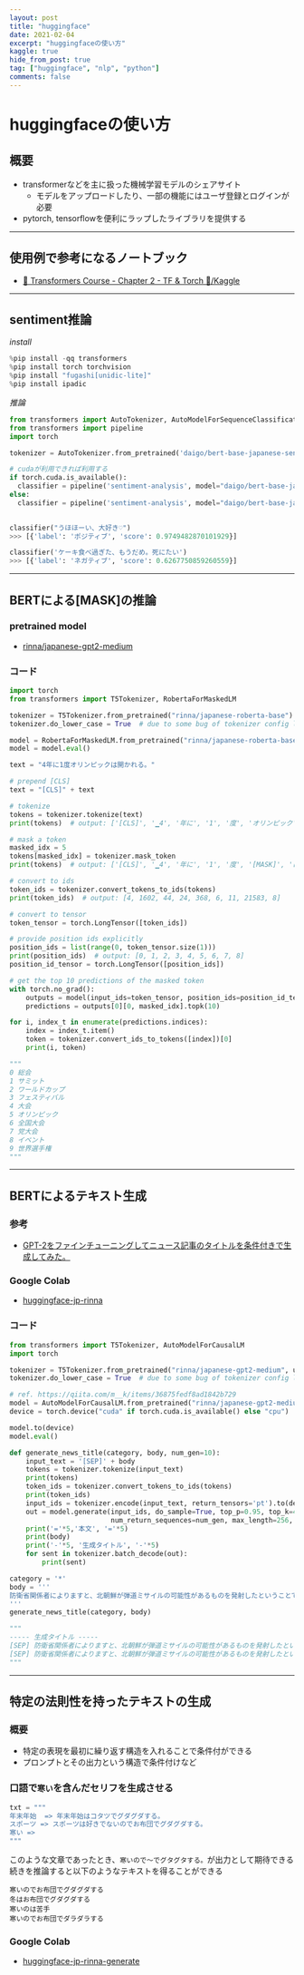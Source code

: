 ```yaml
---
layout: post
title: "huggingface"
date: 2021-02-04
excerpt: "huggingfaceの使い方"
kaggle: true
hide_from_post: true
tag: ["huggingface", "nlp", "python"]
comments: false
---
```


# huggingfaceの使い方

## 概要
 - transformerなどを主に扱った機械学習モデルのシェアサイト
   - モデルをアップロードしたり、一部の機能にはユーザ登録とログインが必要
 - pytorch, tensorflowを便利にラップしたライブラリを提供する

---

## 使用例で参考になるノートブック
 - [🤗 Transformers Course - Chapter 2 - TF & Torch 🤗/Kaggle](https://www.kaggle.com/code/dschettler8845/transformers-course-chapter-2-tf-torch/notebook)

---

## sentiment推論

*install*
```python
%pip install -qq transformers
%pip install torch torchvision
%pip install "fugashi[unidic-lite]" 
%pip install ipadic
```

*推論*
```python
from transformers import AutoTokenizer, AutoModelForSequenceClassification
from transformers import pipeline
import torch

tokenizer = AutoTokenizer.from_pretrained('daigo/bert-base-japanese-sentiment', use_fast=False)

# cudaが利用できれば利用する
if torch.cuda.is_available():
  classifier = pipeline('sentiment-analysis', model="daigo/bert-base-japanese-sentiment", tokenizer=tokenizer, device=0)
else:
  classifier = pipeline('sentiment-analysis', model="daigo/bert-base-japanese-sentiment", tokenizer=tokenizer)
  

classifier("うほほーい、大好き♡")
>>> [{'label': 'ポジティブ', 'score': 0.9749482870101929}]

classifier('ケーキ食べ過ぎた、もうだめ。死にたい')
>>> [{'label': 'ネガティブ', 'score': 0.6267750859260559}]
```

---

## BERTによる[MASK]の推論

### pretrained model
 - [rinna/japanese-gpt2-medium](https://huggingface.co/rinna/japanese-gpt2-medium)

### コード

```python
import torch
from transformers import T5Tokenizer, RobertaForMaskedLM

tokenizer = T5Tokenizer.from_pretrained("rinna/japanese-roberta-base")
tokenizer.do_lower_case = True  # due to some bug of tokenizer config loading

model = RobertaForMaskedLM.from_pretrained("rinna/japanese-roberta-base")
model = model.eval()

text = "4年に1度オリンピックは開かれる。"

# prepend [CLS]
text = "[CLS]" + text

# tokenize
tokens = tokenizer.tokenize(text)
print(tokens)  # output: ['[CLS]', '▁4', '年に', '1', '度', 'オリンピック', 'は', '開かれる', '。']']

# mask a token
masked_idx = 5
tokens[masked_idx] = tokenizer.mask_token
print(tokens)  # output: ['[CLS]', '▁4', '年に', '1', '度', '[MASK]', 'は', '開かれる', '。']

# convert to ids
token_ids = tokenizer.convert_tokens_to_ids(tokens)
print(token_ids)  # output: [4, 1602, 44, 24, 368, 6, 11, 21583, 8]

# convert to tensor
token_tensor = torch.LongTensor([token_ids])

# provide position ids explicitly
position_ids = list(range(0, token_tensor.size(1)))
print(position_ids)  # output: [0, 1, 2, 3, 4, 5, 6, 7, 8]
position_id_tensor = torch.LongTensor([position_ids])

# get the top 10 predictions of the masked token
with torch.no_grad():
    outputs = model(input_ids=token_tensor, position_ids=position_id_tensor)
    predictions = outputs[0][0, masked_idx].topk(10)

for i, index_t in enumerate(predictions.indices):
    index = index_t.item()
    token = tokenizer.convert_ids_to_tokens([index])[0]
    print(i, token)

"""
0 総会
1 サミット
2 ワールドカップ
3 フェスティバル
4 大会
5 オリンピック
6 全国大会
7 党大会
8 イベント
9 世界選手権
"""
```

---

## BERTによるテキスト生成

### 参考
 - [GPT-2をファインチューニングしてニュース記事のタイトルを条件付きで生成してみた。](https://qiita.com/m__k/items/36875fedf8ad1842b729)

### Google Colab
 - [huggingface-jp-rinna](https://colab.research.google.com/drive/1oKIk0i5W-Rlte85BKBEufxc7QGRT0W7D?usp=sharing)

### コード

```python
from transformers import T5Tokenizer, AutoModelForCausalLM
import torch

tokenizer = T5Tokenizer.from_pretrained("rinna/japanese-gpt2-medium", use_fast=False) # エラーが出る場合はランタイムを再起動
tokenizer.do_lower_case = True  # due to some bug of tokenizer config loading

# ref. https://qiita.com/m__k/items/36875fedf8ad1842b729
model = AutoModelForCausalLM.from_pretrained("rinna/japanese-gpt2-medium")
device = torch.device("cuda" if torch.cuda.is_available() else "cpu")

model.to(device)
model.eval()

def generate_news_title(category, body, num_gen=10):
    input_text = '[SEP]' + body 
    tokens = tokenizer.tokenize(input_text)
    print(tokens)
    token_ids = tokenizer.convert_tokens_to_ids(tokens)
    print(token_ids)
    input_ids = tokenizer.encode(input_text, return_tensors='pt').to(device)
    out = model.generate(input_ids, do_sample=True, top_p=0.95, top_k=40, 
                         num_return_sequences=num_gen, max_length=256, bad_words_ids=[[1], [5]])
    print('='*5,'本文', '='*5)
    print(body)
    print('-'*5, '生成タイトル', '-'*5)
    for sent in tokenizer.batch_decode(out):
        print(sent)

category = '*'
body = '''
防衛省関係者によりますと、北朝鮮が弾道ミサイルの可能性があるものを発射したということです。
'''
generate_news_title(category, body)

"""
----- 生成タイトル -----
[SEP] 防衛省関係者によりますと、北朝鮮が弾道ミサイルの可能性があるものを発射したということです。</s> 北朝鮮のミサイル発射を受けて、在韓米軍の在韓米軍司令部は、北朝鮮が有するミサイルを迎撃するミサイル防衛システムの運用状況を確認しました。 防衛省関係者によりますと、北朝鮮がミサイル発射の可能性があるものを発射したということです。 防衛省幹部によりますと、北朝鮮がミサイルを発射したということです。 在韓米軍司令部は、北朝鮮がミサイルを発射したということです。 在韓米軍司令部は、北朝鮮がミサイルを発射したということです。 在韓米軍司令部は、ミサイルの発射について、北朝鮮のミサイル発射について、北朝鮮のミサイル発射を受けて、在韓米軍司令部は、北朝鮮のミサイル発射について、北朝鮮のミサイル発射を受けて、在韓米軍司令部は、北朝鮮のミサイル発射について、在韓米軍司令部は、北朝鮮のミサイル発射について、在韓米軍司令部は、北朝鮮のミサイル発射について、在韓米軍司令部は、北朝鮮のミサイル発射について、在韓米軍司令部は、北朝鮮のミサイル発射を受けて、在韓米軍司令部は、北朝鮮のミサイル発射について、在韓米軍司令部は、北朝鮮のミサイル発射について、在韓米軍司令部は、北朝鮮のミサイル発射を受けて
[SEP] 防衛省関係者によりますと、北朝鮮が弾道ミサイルの可能性があるものを発射したということです。</s> 北朝鮮は現在北朝鮮の核・ミサイル実験を監視・追っていると聞いています。そして、もし北朝鮮がミサイルを発射した場合には、核・ミサイル実験を中止させるため、早急な対応が必要なと考えてます。北朝鮮の弾道ミサイルに対する日本の態度について確認し、今後、どうすべきか意見を聞きたいと思います。 防衛省関係者によりますと、北朝鮮は、ミサイルの発射実験を行いました。これにより、北朝鮮が弾道ミサイルの可能性があるものが発射されました。 ところで、政府は、今後、北朝鮮の弾道ミサイルに対する対応を検討してまいります。 北朝鮮が弾道ミサイルの発射実験を行いました。ミサイル発射実験は、本日、北朝鮮が午後3時に発射しました。北朝鮮と弾道ミサイル発射実験に関して、政府では、関係閣僚会議を開催し、今後の対応について協議しています。 ところで、北朝鮮は、弾道ミサイルの発射実験を行いました。ミサイルが発射された状況について、政府は、弾道ミサイルが発射された可能性については、現時点では確認できないということで、お答えできないということです。 菅官房長官によりますと、北朝鮮の弾道ミサイルは、午後3時20分ごろから発射されました。ミサイルの発射状況については、現時点では確認できません
"""
```

---

## 特定の法則性を持ったテキストの生成

### 概要
 - 特定の表現を最初に繰り返す構造を入れることで条件付ができる
 - プロンプトとその出力という構造で条件付けなど

### 口語で`寒い`を含んだセリフを生成させる

```python
txt = """
年末年始  => 年末年始はコタツでグダグダする。
スポーツ => スポーツは好きでないのでお布団でグダグダする。
寒い => 
"""
```
このような文章であったとき、`寒いので〜でグタグタする。`が出力として期待できる  
続きを推論すると以下のようなテキストを得ることができる  

```console
寒いのでお布団でグダグダする
冬はお布団でグダグダする
寒いのは苦手
寒いのでお布団でダラダラする
```

### Google Colab
 - [huggingface-jp-rinna-generate](https://colab.research.google.com/drive/1QBZIz5wzaRTtPb-v3mD9SrUdaZeud-R7?usp=sharing)


 

